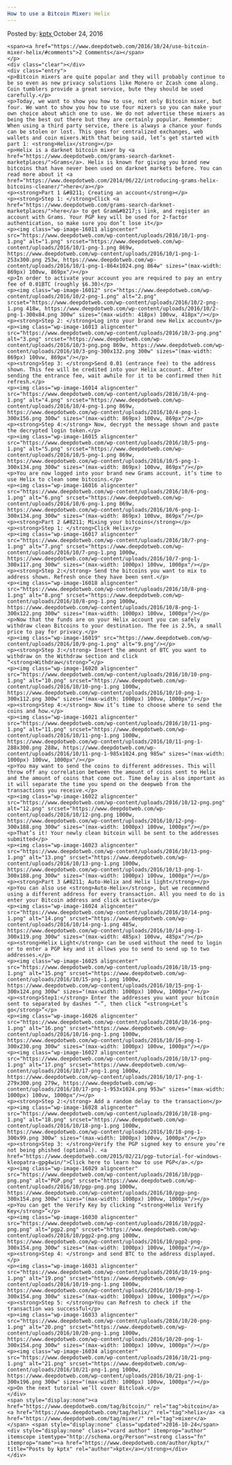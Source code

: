 ```yaml
---
How to use a Bitcoin Mixer: Helix
---
```

<article class="post-listing post-16010 post type-post status-publish format-standard has-post-thumbnail hentry  tag-bitcoin tag-helix tag-mixer">
    <div class="post-inner">
        <span>Posted by: <a href="https://www.deepdotweb.com/author/kptx/" title="">kptx </a></span>
    <span>October 24, 2016</span>
    
    <span><a href="https://www.deepdotweb.com/2016/10/24/use-bitcoin-mixer-helix/#comments">2 Comments</a></span>
    </p>
    <div class="clear"></div>
    <div class="entry">
    <p>Bitcoin mixers are quite popular and they will probably continue to be so even as new privacy solutions like Monero or Zcash come along. Coin tumblers provide a great service, bute they should be used carefully.</p>
    <p>Today, we want to show you how to use, not only Bitcoin mixer, but four. We want to show you how to use four mixers so you can make your own choice about which one to use. We do not advertise these mixers as being the best out there but they are certainly popular. Remember: When using a third party service, there is always a chance your funds can be stolen or lost. This goes for centralized exchanges, web wallets and coin mixers.With that being said, let’s get started with part 1: <strong>Helix</strong></p>
    <p>Helix is a darknet bitcoin mixer by <a href="https://www.deepdotweb.com/grams-search-darknet-marketplaces/">Grams</a>. Helix is known for giving you brand new bitcoins that have never been used on darknet markets before. You can read more about it <a href="https://www.deepdotweb.com/2014/06/22/introducing-grams-helix-bitcoins-cleaner/">here</a></p>
    <p><strong>Part 1 &#8211; Creating an account</strong></p>
    <p><strong>Step 1: </strong>Click <a href="https://www.deepdotweb.com/grams-search-darknet-marketplaces/">here</a> to get Gram&#8217;s link, and register an account with Grams. Your PGP key will be used for 2-factor authentication, so make sure you don’t lose it</p>
    <p><img class="wp-image-16011 aligncenter" src="https://www.deepdotweb.com/wp-content/uploads/2016/10/1-png-1.png" alt="1.png" srcset="https://www.deepdotweb.com/wp-content/uploads/2016/10/1-png-1.png 869w, https://www.deepdotweb.com/wp-content/uploads/2016/10/1-png-1-253x300.png 253w, https://www.deepdotweb.com/wp-content/uploads/2016/10/1-png-1-864x1024.png 864w" sizes="(max-width: 869px) 100vw, 869px"/></p>
    <p>In order to activate your account you are required to pay an entry fee of 0.01BTC (roughly $6.30)</p>
    <p><img class="wp-image-16012" src="https://www.deepdotweb.com/wp-content/uploads/2016/10/2-png-1.png" alt="2.png" srcset="https://www.deepdotweb.com/wp-content/uploads/2016/10/2-png-1.png 418w, https://www.deepdotweb.com/wp-content/uploads/2016/10/2-png-1-300x84.png 300w" sizes="(max-width: 418px) 100vw, 418px"/></p>
    <p><strong>Step 2: </strong>Log into your brand new Helix account</p>
    <p><img class="wp-image-16013 aligncenter" src="https://www.deepdotweb.com/wp-content/uploads/2016/10/3-png.png" alt="3.png" srcset="https://www.deepdotweb.com/wp-content/uploads/2016/10/3-png.png 869w, https://www.deepdotweb.com/wp-content/uploads/2016/10/3-png-300x132.png 300w" sizes="(max-width: 869px) 100vw, 869px"/></p>
    <p><strong>Step 3: </strong>Send 0.01 (entrance fee) to the address shown. This fee will be credited into your Helix account. After sending the entrance fee, wait awhile for it to be confirmed then hit refresh.</p>
    <p><img class="wp-image-16014 aligncenter" src="https://www.deepdotweb.com/wp-content/uploads/2016/10/4-png-1.png" alt="4.png" srcset="https://www.deepdotweb.com/wp-content/uploads/2016/10/4-png-1.png 869w, https://www.deepdotweb.com/wp-content/uploads/2016/10/4-png-1-300x156.png 300w" sizes="(max-width: 869px) 100vw, 869px"/></p>
    <p><strong>Step 4:</strong> Now, decrypt the message shown and paste the decrypted login token.</p>
    <p><img class="wp-image-16015 aligncenter" src="https://www.deepdotweb.com/wp-content/uploads/2016/10/5-png-1.png" alt="5.png" srcset="https://www.deepdotweb.com/wp-content/uploads/2016/10/5-png-1.png 869w, https://www.deepdotweb.com/wp-content/uploads/2016/10/5-png-1-300x134.png 300w" sizes="(max-width: 869px) 100vw, 869px"/></p>
    <p>You are now logged into your brand new Grams account, it’s time to use Helix to clean some bitcoins.</p>
    <p><img class="wp-image-16016 aligncenter" src="https://www.deepdotweb.com/wp-content/uploads/2016/10/6-png-1.png" alt="6.png" srcset="https://www.deepdotweb.com/wp-content/uploads/2016/10/6-png-1.png 869w, https://www.deepdotweb.com/wp-content/uploads/2016/10/6-png-1-300x134.png 300w" sizes="(max-width: 869px) 100vw, 869px"/></p>
    <p><strong>Part 2 &#8211; Mixing your bitcoins</strong></p>
    <p><strong>Step 1: </strong>Click Helix</p>
    <p><img class="wp-image-16017 aligncenter" src="https://www.deepdotweb.com/wp-content/uploads/2016/10/7-png-1.png" alt="7.png" srcset="https://www.deepdotweb.com/wp-content/uploads/2016/10/7-png-1.png 1000w, https://www.deepdotweb.com/wp-content/uploads/2016/10/7-png-1-300x117.png 300w" sizes="(max-width: 1000px) 100vw, 1000px"/></p>
    <p><strong>Step 2:</strong> Send the bitcoins you want to mix to address shown. Refresh once they have been sent.</p>
    <p><img class="wp-image-16018 aligncenter" src="https://www.deepdotweb.com/wp-content/uploads/2016/10/8-png-1.png" alt="8.png" srcset="https://www.deepdotweb.com/wp-content/uploads/2016/10/8-png-1.png 1000w, https://www.deepdotweb.com/wp-content/uploads/2016/10/8-png-1-300x122.png 300w" sizes="(max-width: 1000px) 100vw, 1000px"/></p>
    <p>Now that the funds are on your Helix account you can safely withdraw clean Bitcoins to your destination. The fee is 2.5%, a small price to pay for privacy.</p>
    <p><img class="wp-image-16019" src="https://www.deepdotweb.com/wp-content/uploads/2016/10/9-png-1.png" alt="9.png"/></p>
    <p><strong>Step 3:</strong> Insert the amount of BTC you want to withdraw on the Withdraw section and click “<strong>Withdraw</strong>”</p>
    <p><img class="wp-image-16020 aligncenter" src="https://www.deepdotweb.com/wp-content/uploads/2016/10/10-png-1.png" alt="10.png" srcset="https://www.deepdotweb.com/wp-content/uploads/2016/10/10-png-1.png 1000w, https://www.deepdotweb.com/wp-content/uploads/2016/10/10-png-1-300x112.png 300w" sizes="(max-width: 1000px) 100vw, 1000px"/></p>
    <p><strong>Step 4:</strong> Now it’s time to choose where to send the coins and how.</p>
    <p><img class="wp-image-16021 aligncenter" src="https://www.deepdotweb.com/wp-content/uploads/2016/10/11-png-1.png" alt="11.png" srcset="https://www.deepdotweb.com/wp-content/uploads/2016/10/11-png-1.png 1000w, https://www.deepdotweb.com/wp-content/uploads/2016/10/11-png-1-288x300.png 288w, https://www.deepdotweb.com/wp-content/uploads/2016/10/11-png-1-985x1024.png 985w" sizes="(max-width: 1000px) 100vw, 1000px"/></p>
    <p>You may want to send the coins to different addresses. This will throw off any correlation between the amount of coins sent to Helix and the amount of coins that come out. Time delay is also important as it will separate the time you spend on the deepweb from the transactions you receive.</p>
    <p><img class="wp-image-16022 aligncenter" src="https://www.deepdotweb.com/wp-content/uploads/2016/10/12-png.png" alt="12.png" srcset="https://www.deepdotweb.com/wp-content/uploads/2016/10/12-png.png 1000w, https://www.deepdotweb.com/wp-content/uploads/2016/10/12-png-300x188.png 300w" sizes="(max-width: 1000px) 100vw, 1000px"/></p>
    <p>That’s it! Your newly clean bitcoin will be sent to the addresses submitted</p>
    <p><img class="wp-image-16023 aligncenter" src="https://www.deepdotweb.com/wp-content/uploads/2016/10/13-png-1.png" alt="13.png" srcset="https://www.deepdotweb.com/wp-content/uploads/2016/10/13-png-1.png 1000w, https://www.deepdotweb.com/wp-content/uploads/2016/10/13-png-1-300x188.png 300w" sizes="(max-width: 1000px) 100vw, 1000px"/></p>
    <p><strong>Part 3 &#8211; Auto-Helix and Helix light</strong></p>
    <p>You can also use <strong>Auto-Helix</strong>, but we recommend using a different address for every transaction. All you need to do is enter your Bitcoin address and click activate</p>
    <p><img class="wp-image-16024 aligncenter" src="https://www.deepdotweb.com/wp-content/uploads/2016/10/14-png-1.png" alt="14.png" srcset="https://www.deepdotweb.com/wp-content/uploads/2016/10/14-png-1.png 485w, https://www.deepdotweb.com/wp-content/uploads/2016/10/14-png-1-300x119.png 300w" sizes="(max-width: 485px) 100vw, 485px"/></p>
    <p><strong>Helix Light</strong> can be used without the need to login or to enter a PGP key and it allows you to send to send up to two addresses.</p>
    <p><img class="wp-image-16025 aligncenter" src="https://www.deepdotweb.com/wp-content/uploads/2016/10/15-png-1.png" alt="15.png" srcset="https://www.deepdotweb.com/wp-content/uploads/2016/10/15-png-1.png 1000w, https://www.deepdotweb.com/wp-content/uploads/2016/10/15-png-1-300x124.png 300w" sizes="(max-width: 1000px) 100vw, 1000px"/></p>
    <p><strong>Step1:</strong> Enter the addresses you want your bitcoin sent to separated by dashes “-”, then click “<strong>Let’s go</strong>”</p>
    <p><img class="wp-image-16026 aligncenter" src="https://www.deepdotweb.com/wp-content/uploads/2016/10/16-png-1.png" alt="16.png" srcset="https://www.deepdotweb.com/wp-content/uploads/2016/10/16-png-1.png 1000w, https://www.deepdotweb.com/wp-content/uploads/2016/10/16-png-1-300x230.png 300w" sizes="(max-width: 1000px) 100vw, 1000px"/></p>
    <p><img class="wp-image-16027 aligncenter" src="https://www.deepdotweb.com/wp-content/uploads/2016/10/17-png-1.png" alt="17.png" srcset="https://www.deepdotweb.com/wp-content/uploads/2016/10/17-png-1.png 1000w, https://www.deepdotweb.com/wp-content/uploads/2016/10/17-png-1-279x300.png 279w, https://www.deepdotweb.com/wp-content/uploads/2016/10/17-png-1-953x1024.png 953w" sizes="(max-width: 1000px) 100vw, 1000px"/></p>
    <p><strong>Step 2:</strong> Add a random delay to the transaction</p>
    <p><img class="wp-image-16028 aligncenter" src="https://www.deepdotweb.com/wp-content/uploads/2016/10/18-png-1.png" alt="18.png" srcset="https://www.deepdotweb.com/wp-content/uploads/2016/10/18-png-1.png 1000w, https://www.deepdotweb.com/wp-content/uploads/2016/10/18-png-1-300x99.png 300w" sizes="(max-width: 1000px) 100vw, 1000px"/></p>
    <p><strong>Step 3: </strong>Verify the PGP signed key to ensure you’re not being phished (optional). <a href="https://www.deepdotweb.com/2015/02/21/pgp-tutorial-for-windows-kleopatra-gpg4win/">Click here to learn how to use PGP</a>.</p>
    <p><img class="wp-image-16029 aligncenter" src="https://www.deepdotweb.com/wp-content/uploads/2016/10/pgp-png.png" alt="PGP.png" srcset="https://www.deepdotweb.com/wp-content/uploads/2016/10/pgp-png.png 1000w, https://www.deepdotweb.com/wp-content/uploads/2016/10/pgp-png-300x154.png 300w" sizes="(max-width: 1000px) 100vw, 1000px"/></p>
    <p>You can get the Verify Key by clicking “<strong>Helix Verify Key</strong>”</p>
    <p><img class="wp-image-16030 aligncenter" src="https://www.deepdotweb.com/wp-content/uploads/2016/10/pgp2-png.png" alt="pgp2.png" srcset="https://www.deepdotweb.com/wp-content/uploads/2016/10/pgp2-png.png 1000w, https://www.deepdotweb.com/wp-content/uploads/2016/10/pgp2-png-300x154.png 300w" sizes="(max-width: 1000px) 100vw, 1000px"/></p>
    <p><strong>Step 4: </strong> and send BTC to the address displayed.</p>
    <p><img class="wp-image-16031 aligncenter" src="https://www.deepdotweb.com/wp-content/uploads/2016/10/19-png-1.png" alt="19.png" srcset="https://www.deepdotweb.com/wp-content/uploads/2016/10/19-png-1.png 1000w, https://www.deepdotweb.com/wp-content/uploads/2016/10/19-png-1-300x154.png 300w" sizes="(max-width: 1000px) 100vw, 1000px"/></p>
    <p><strong>Step 5: </strong>You can Refresh to check if the transaction was successful</p>
    <p><img class="wp-image-16033 aligncenter" src="https://www.deepdotweb.com/wp-content/uploads/2016/10/20-png-1.png" alt="20.png" srcset="https://www.deepdotweb.com/wp-content/uploads/2016/10/20-png-1.png 1000w, https://www.deepdotweb.com/wp-content/uploads/2016/10/20-png-1-300x154.png 300w" sizes="(max-width: 1000px) 100vw, 1000px"/></p>
    <p><img class="wp-image-16034 aligncenter" src="https://www.deepdotweb.com/wp-content/uploads/2016/10/21-png-1.png" alt="21.png" srcset="https://www.deepdotweb.com/wp-content/uploads/2016/10/21-png-1.png 1000w, https://www.deepdotweb.com/wp-content/uploads/2016/10/21-png-1-300x196.png 300w" sizes="(max-width: 1000px) 100vw, 1000px"/></p>
    <p>On the next tutorial we’ll cover Bitcloak.</p>
    </div>
    <span style="display:none"><a href="https://www.deepdotweb.com/tag/bitcoin/" rel="tag">bitcoin</a> <a href="https://www.deepdotweb.com/tag/helix/" rel="tag">helix</a> <a href="https://www.deepdotweb.com/tag/mixer/" rel="tag">mixer</a></span> <span style="display:none" class="updated">2016-10-24</span>
    <div style="display:none" class="vcard author" itemprop="author" itemscope itemtype="http://schema.org/Person"><strong class="fn" itemprop="name"><a href="https://www.deepdotweb.com/author/kptx/" title="Posts by kptx" rel="author">kptx</a></strong></div>
    </div>
</article>

